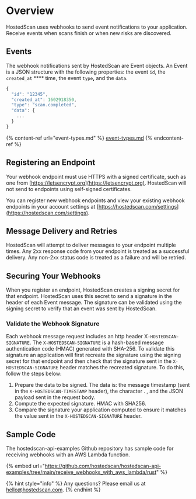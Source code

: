 # Overview

HostedScan uses webhooks to send event notifications to your application. Receive events when scans finish or when new risks are discovered.

## Events

The webhook notifications sent by HostedScan are Event objects. An Event is a JSON structure with the following properties: the event `id`, the `created_at` **** time, the event `type`**,** and the `data`.&#x20;

```javascript
{
  "id": "12345",
  "created_at": 1602918350,
  "type": "scan.completed",
  "data": {
    ...
  }
}
```

{% content-ref url="event-types.md" %}
[event-types.md](event-types.md)
{% endcontent-ref %}

## Registering an Endpoint

Your webhook endpoint must use HTTPS with a signed certificate, such as one from [https://letsencrypt.org](https://letsencrypt.org). HostedScan will not send to endpoints using self-signed certificates.

You can register new webhook endpoints and view your existing webhook endpoints in your account settings at [https://hostedscan.com/settings](https://hostedscan.com/settings).

## Message Delivery and Retries

HostedScan will attempt to deliver messages to your endpoint multiple times. Any 2xx response code from your endpoint is treated as a successful delivery. Any non-2xx status code is treated as a failure and will be retried.&#x20;

## Securing Your Webhooks

When you register an endpoint, HostedScan creates a signing secret for that endpoint. HostedScan uses this secret to send a signature in the header of each Event message. The signature can be validated using the signing secret to verify that an event was sent by HostedScan.

### Validate the Webhook Signature

Each webhook message request includes an http header X`-HOSTEDSCAN-SIGNATURE`. The `X-HOSTEDSCAN-SIGNATURE` is a hash-based message authentication code (HMAC) generated with SHA-256. To validate this signature an application will first recreate the signature using the signing secret for that endpoint and then check that the signature sent in the `X-HOSTEDSCAN-SIGNATURE` header matches the recreated signature. To do this, follow the steps below:

1. Prepare the data to be signed. The data is: the message timestamp (sent in the `X-HOSTEDSCAN-TIMESTAMP` header), the character . , and the JSON payload sent in the request body.
2. Compute the expected signature. HMAC with SHA256.
3. Compare the signature your application computed to ensure it matches the value sent in the `X-HOSTEDSCAN-SIGNATURE` header.

## Sample Code

The hostedscan-api-examples Github repository has sample code for receiving webhooks with an AWS Lambda function.

{% embed url="https://github.com/hostedscan/hostedscan-api-examples/tree/main/receive_webhooks_with_aws_lambda/rust" %}



{% hint style="info" %}
Any questions? Please email us at [hello@hostedscan.com](mailto:hello@hostedscan.com).
{% endhint %}
